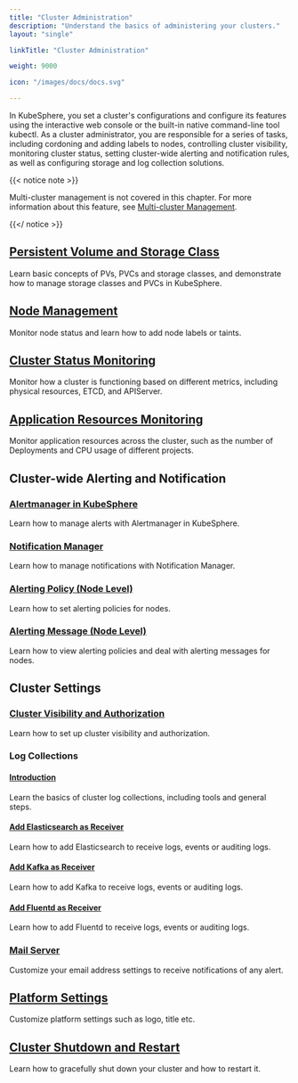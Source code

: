 ```yaml
---
title: "Cluster Administration"
description: "Understand the basics of administering your clusters."
layout: "single"

linkTitle: "Cluster Administration"

weight: 9000

icon: "/images/docs/docs.svg"

---
```


In KubeSphere, you set a cluster's configurations and configure its features using the interactive web console or the built-in native command-line tool kubectl. As a cluster administrator, you are responsible for a series of tasks, including cordoning and adding labels to nodes, controlling cluster visibility, monitoring cluster status, setting cluster-wide alerting and notification rules, as well as configuring storage and log collection solutions.

{{< notice note >}}

Multi-cluster management is not covered in this chapter. For more information about this feature, see [Multi-cluster Management](../multicluster-management/).

{{</ notice >}}

## [Persistent Volume and Storage Class](../cluster-administration/persistent-volume-and-storage-class/)

Learn basic concepts of PVs, PVCs and storage classes, and demonstrate how to manage storage classes and PVCs in KubeSphere.

## [Node Management](../cluster-administration/nodes/)

Monitor node status and learn how to add node labels or taints.

## [Cluster Status Monitoring](../cluster-administration/cluster-status-monitoring/)

Monitor how a cluster is functioning based on different metrics, including physical resources, ETCD, and APIServer.

## [Application Resources Monitoring](../cluster-administration/application-resources-monitoring/)

Monitor application resources across the cluster, such as the number of Deployments and CPU usage of different projects.

## Cluster-wide Alerting and Notification

### [Alertmanager in KubeSphere](../cluster-administration/cluster-wide-alerting-and-notification/alertmanager/)

Learn how to manage alerts with Alertmanager in KubeSphere.

### [Notification Manager](../cluster-administration/cluster-wide-alerting-and-notification/notification-manager/)

Learn how to manage notifications with Notification Manager.

### [Alerting Policy (Node Level)](../cluster-administration/cluster-wide-alerting-and-notification/alerting-policy/)

Learn how to set alerting policies for nodes.

### [Alerting Message (Node Level)](../cluster-administration/cluster-wide-alerting-and-notification/alerting-message/)

Learn how to view alerting policies and deal with alerting messages for nodes.

## Cluster Settings

### [Cluster Visibility and Authorization](../cluster-administration/cluster-settings/cluster-visibility-and-authorization/)

Learn how to set up cluster visibility and authorization.

### Log Collections

#### [Introduction](../cluster-administration/cluster-settings/log-collections/introduction/)

Learn the basics of cluster log collections, including tools and general steps.

#### [Add Elasticsearch as Receiver](../cluster-administration/cluster-settings/log-collections/add-es-as-receiver/)

Learn how to add Elasticsearch to receive logs, events or auditing logs.

#### [Add Kafka as Receiver](../cluster-administration/cluster-settings/log-collections/add-kafka-as-receiver/)

Learn how to add Kafka to receive logs, events or auditing logs.

#### [Add Fluentd as Receiver](../cluster-administration/cluster-settings/log-collections/add-fluentd-as-receiver/)

Learn how to add Fluentd to receive logs, events or auditing logs.

### [Mail Server](../cluster-administration/cluster-settings/mail-server/)

Customize your email address settings to receive notifications of any alert.

## [Platform Settings](../cluster-administration/platform-settings/)

Customize platform settings such as logo, title etc.

## [Cluster Shutdown and Restart](../cluster-administration/shut-down-and-restart-cluster-gracefully/)

Learn how to gracefully shut down your cluster and how to restart it.
